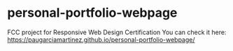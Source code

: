 # personal-portfolio-webpage
FCC project for Responsive Web Design Certification
You can check it here: https://paugarciamartinez.github.io/personal-portfolio-webpage/
